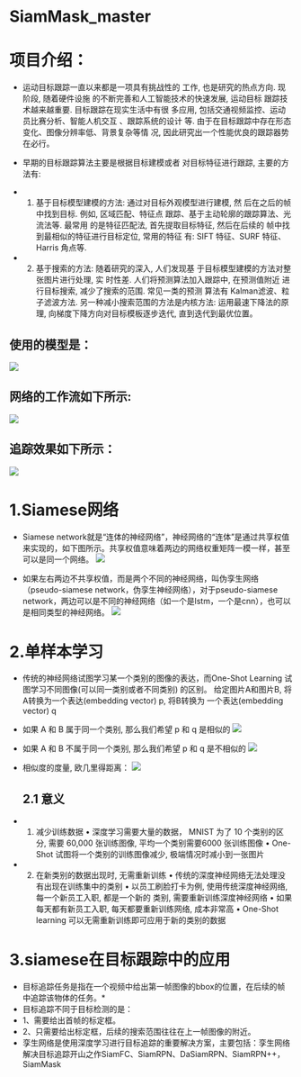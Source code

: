# SiamMask_master
# 项目介绍：
* 运动目标跟踪一直以来都是一项具有挑战性的 工作, 也是研究的热点方向. 现阶段, 随着硬件设施 的不断完善和人工智能技术的快速发展, 运动目标 跟踪技术越来越重要. 目标跟踪在现实生活中有很 多应用, 包括交通视频监控、运动员比赛分析、智能人机交互 、跟踪系统的设计 等. 由于在目标跟踪中存在形态变化、图像分辨率低、背景复杂等情 况, 因此研究出一个性能优良的跟踪器势在必行。

* 早期的目标跟踪算法主要是根据目标建模或者 对目标特征进行跟踪, 主要的方法有:
* 1) 基于目标模型建模的方法: 通过对目标外观模型进行建模, 然 后在之后的帧中找到目标. 例如, 区域匹配、特征点 跟踪、基于主动轮廓的跟踪算法、光流法等. 最常用 的是特征匹配法, 首先提取目标特征, 然后在后续的 帧中找到最相似的特征进行目标定位, 常用的特征 有: SIFT 特征、SURF 特征、Harris 角点等.
* 2) 基于搜索的方法: 随着研究的深入, 人们发现基 于目标模型建模的方法对整张图片进行处理, 实 时性差. 人们将预测算法加入跟踪中, 在预测值附近 进行目标搜索, 减少了搜索的范围. 常见一类的预测 算法有 Kalman滤波、粒子滤波方法. 另一种减小搜索范围的方法是内核方法: 运用最速下降法的原理, 向梯度下降方向对目标模板逐步迭代, 直到迭代到最优位置。

## 使用的模型是：
![](image/模型.png)

## 网络的工作流如下所示:
![](image/网络的工作流.png)

## 追踪效果如下所示：
![](image/追踪效果.png)

# 1.Siamese网络
* Siamese network就是“连体的神经网络”，神经网络的“连体”是通过共享权值来实现的，如下图所示。共享权值意味着两边的网络权重矩阵一模一样，甚至可以是同一个网络。
![](image/Siamese.png)

* 如果左右两边不共享权值，而是两个不同的神经网络，叫伪孪生网络（pseudo-siamese network，伪孪生神经网络），对于pseudo-siamese network，两边可以是不同的神经网络（如一个是lstm，一个是cnn），也可以是相同类型的神经网络。
![](image/Siamese1.png)

# 2.单样本学习
* 传统的神经网络试图学习某一个类别的图像的表达，而One-Shot Learning 试图学习不同图像(可以同一类别或者不同类别) 的区别。
给定图片A和图片B, 将A转换为一个表达(embedding vector) p, 将B转换为 一个表达(embedding vector) q
* 如果 A 和 B 属于同一个类别, 那么我们希望 p 和 q 是相似的
![](image/单样本学习.png)

* 如果 A 和 B 不属于同一个类别, 那么我们希望 p 和 q 是不相似的
![](image/单样本学习1.png)

* 相似度的度量, 欧几里得距离：
![](image/欧几里得.png)
  ## 2.1 意义
* 1. 减少训练数据
• 深度学习需要大量的数据， MNIST 为了 10 个类别的区分, 需要 60,000 张训练图像, 平均一个类别需要6000 张训练图像
• One-Shot 试图将一个类别的训练图像减少, 极端情况时减小到一张图片
* 2. 在新类别的数据出现时, 无需重新训练
• 传统的深度神经网络无法处理没有出现在训练集中的类别
• 以员工刷脸打卡为例, 使用传统深度神经网络, 每一个新员工入职, 都是一个新的 类别, 需要重新训练深度神经网络
• 如果每天都有新员工入职, 每天都要重新训练网络, 成本非常高
• One-Shot learning 可以无需重新训练即可应用于新的类别的数据

# 3.siamese在目标跟踪中的应用
* 目标追踪任务是指在一个视频中给出第一帧图像的bbox的位置，在后续的帧中追踪该物体的任务。* 
* 目标追踪不同于目标检测的是：
* 1、需要给出首帧的标定框。
* 2、只需要给出标定框，后续的搜索范围往往在上一帧图像的附近。
* 孪生网络是使用深度学习进行目标追踪的重要解决方案，主要包括：孪生网络解决目标追踪开山之作SiamFC、SiamRPN、DaSiamRPN、SiamRPN++，SiamMask


